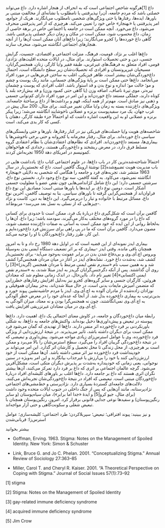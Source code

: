  داغ [1]هرگونه شاخص اجتماعی است که به انحراف از هنجار اشاره دارد. داغ می‌تواند خصلتی باشد که مردم جامعه، آن‌را نپذیرفتنی یا نامطلوب یا نشانه‌ای از مخالفتِ مبتنی بر باورها، ایده‌ها، رفتارها یا حتی ویژگی‌های شخصی نامطلوب می‌انگارند. هریک از جوامع، امر پذیرفتنی یا «بهنجار» خاص خود را تعیین می‌کند. هرچیزی که از امر پذیرفتنی منحرف می‌شود، داغ می‌خورد. آنچه ممکن است در جامعه یا اجتماعی خاص در برهة خاصی از زمان، داغ محسوب شود، ممکن است در مکان و زمان دیگر خصلتی پذیرفتنی باشد. گاهی داغ خورده‌ها را کجرو می‌انگارند؛ زیرا داغ‌های آنان ممکن است آن‌ها را از آنچه هنجارهای اجتماعی انگاشته می‌شود، منحرف سازند.

داغ‌ها اغلب بر نژاد، قومیت، فرهنگ، منزلت اجتماعی و اقتصادی، جنسیت، گرایش جنسی، دین و حتی تحصیلات استوارند. برای مثال، در ایالات متحده اقلیت‌های نژادی/قومی، افراد متعلق به فرهنگ‌های غیرغربی، طبقة فقیر و/یا کارگر، زنان، همجنس‌گرایان، مسیحیان غیرپروتستان و افرادی که تحصیلات‌شان زیر سطح دانشگاه است، احتمال داغ‌خوردگی‌شان بیشتر است. ظاهر فیزیکی، اغلب به ساختن فرض‌هایی در مورد افراد می‌انجامد. داغ‌ها حتی ممکن است بر پایۀ ویژگی‌های جسمانی، مانند رنگ پوست و چشم و مو؛ حالت مو؛ اندازه و نوع بدن و قد استوار باشد. اغلب افرادی که پوست و چشمان تیره‌تر، موی تیرۀ ناصاف، اضافه وزن (یا گاهی حتی کمبود وزن) و قد بیش‌ازحد بلند یا کوتاه دارند، جملگی مستعد داغ خوردن‌اند و این امر در مورد افراد دارای کم‌توانی جسمی و ذهنی نیز صادق است. مهم‌تر از همه اینکه، فهم و برداشت‌ها از داغ برساختۀ جامعه‌اند. ویژگی‌های داغ‌زننده بسته به زمان و/یا مکان تغییر می‌کنند. برای مثال، 200 سال پیش در غرب جهان، یک مرد سفیدپوست برنزه و عضلانی ناخوشایند انگاشته می‌شد؛ زیرا پیکر برنزه و عضلانی او به این واقعیت اشاره داشت که او احتمالاً جزء طبقة کارگر، دهقان یا کسی که کار یدی می‌کند، است.

شاخصه‌های هویت و/یا خصلت‌های فیزیکی نیز در کنار رفتارها، باورها و حتی وابستگی‌های سیاسی داغ خورده‌اند. برای مثال، رفتار مجرمانه یا کجروانه و حتی برخی ناخوشی‌ها یا بیماری‌ها، مستعد داغ‌خوردن‌اند. افرادی که نظام‌های اعتقادی‌شان با نظام اعتقادی گروه مسلط فرق دارد، در معرض ریشخند و داغ‌خوردگی‌ هستند، رخدادی که هواخواهان کمونیسم در امریکای دهة 1950 تجربه‌اش کردند.

 احتمالاً شناخته‌شده‌ترین کار در باب داغ‌ها، در علوم اجتماعی کتاب داغ: یادداشت هایی در باب مدیریت هویت تضییع‌شده[2] نوشتۀ اروینگ گافمن است. داغ که نخستین‌بار در سال 1963 منتشر شد، تجربه‌های فرد و جامعه را هنگامی که شخصی به دلایلی «بهنجار» انگاشته نمی‌شود، می‌کاود. به گفتة گافمن، سه نوع داغ وجود دارد. نخستین نوع داغ، سرشتی جسمی دارد؛ این داغ شامل کژاندامی‌هایی چون نقص عضو یا معلولیت جسمی آشکار است. دومین نوع داغ، بر ایده‌ها یا باورها مبتنی است؛ مصادیق این نوع داغ فراوان‌اند از همجنس‌گرایی گرفته تا باورهای سیاسی. بنا به توصیف گافمن، آخرین نوع داغ، مسائل مرتبط با خانواده و تبار را دربرمی‌گیرد. این داغ‌ها به دین، کاست و نژاد -چیزهایی که از نسلی به نسل بعد می‌رسد- مربوط‌اند.

 گافمن برآن است که شکل‌گیری داغ‌ دربارۀ یک فرد، ممکن است تا حدودی برای کسانی که داغ را در مورد گروه‌های مختلف به‌کار می‌گیرند، سودمند باشد؛ زیرا داغ، آن‌ها را به‌لحاظ روانی از این ایده که خود ممکن است به آسانی به صفات داغ‌زننده متصف شوند، مصون می‌دارد. گافمن برآن است که ما در پی راهی برای سرزنش فرد داغ‌خورده‌ایم و این کار، طرز رفتار داغ‌نخوردگان با او را توجیه می‌کند. 

بیماری ایدز نمونه‌ای از این قضیه است که در اوایل دهة 1980 رخ داد و تا به امروز همچنان باقی مانده. وقتی ایدز -بیماری که بر اثر تضعیف دستگاه ایمنی بدن به‌وسیلۀ ویروس اچ.آی.وی و بی‌دفاع شدن بدن در برابر عفونت به‌وجود می‌آید- برای نخستین‌بار کشف شد، به‌شدت داغ خورد. نشانه‌های ایدز در آغاز در میان مردان همجنس‌گرا کشف شد و به همین سبب نام «سندرم نقص ایمنی مرتبط با مردان همجنس‌ (گریدز)»[3] را روی آن گذاشتند. پس از آنکه دگرجنس‌گرایان گریدز به ایدز مبتلا شدند، به «سندرم نقص ایمنی اکتسابی»[4] تغییر نام داد. بااین‌حال، در اندک زمانی معلوم شد که معتادان هروئین، کارگران جنسی و سایر گروه‌های کجرو نیز به‌دلیل افزایش رفتارهای خطرزایی که متضمن آمیزش مایعات بدنی است، در حال مبتلا شدن‌اند، به‌جز بیماران هموفیلی‌ و نوزادان زاده‌شده از مادران آلوده به اچ.آی.وی. ایدز با مردم حاشیه‌نشین پیوند خورد و بدین‌ترتیب به بیماری داغ‌خورده بدل شد. از آنجا که عده‌ای خود را در معرض خطر آلودگی به اچ.آی.وی نمی‌انگاشتند، چون نه همجنس‌گرا بودن و نه معتاد، میزان آلودگی به اچ.آی.وی در میان معتادان غیرتزریقی افزایش یافت.

 رابطة میان داغ‌خوردگان و جامعه، در کاوش معنای احتمالی یک داغ، اهمیت دارد. داغ‌ها پیوسته در تبعیض و پیش‌داوری‌ها دخیل بوده‌اند. واکنش‌های جامعه به داغ‌ها، به شکلی باورنکردنی بر فرد داغ‌خورده اثر منفی دارند. داغ‌ها از تهدیدی که گمان می‌شود فرد ممکن است برای دیگران داشته باشد، تأثیر می‌پذیرند. در نتیجۀ ارزش‌زدایی از ویژگی فرد داغ‌خورده، وی با عوامل استرس‌زای زیادی مواجه می‌شود. پیش‌داوری و تبعیضی که در نتیجة داغ‌خوردگی گریبان افراد را می‌گیرد، سطح استرس‌شان را بالا می‌برد و ممکن است بر هرچیزی، از محل زندگی تا محل تحصیل و کارشان اثر گذارد. این امر می‌تواند بر خودپنداشت فرد داغ‌خورده نیز اثر منفی داشته باشد. آن‌ها ممکن است از خود ارزش‌زدایی کنند یا خود را بی‌ارزش یا غیرجذاب بیانگارند و این امر به‌ویژه در سنین نوجوانی، یعنی زمانی که خودپنداره به‌شدت بر پذیرش دیگران متکی است، مشکل‌آفرین می‌شود. گرچه عالمان اجتماعی بر اثری که داغ بر فرد دارد تمرکز می‌کنند، آن‌ها بیشتر نگران اثری هستند که داغ بر جامعه دارد. داغ‌ها اغلب بر باورهای کلیشه‌ای افراد دربارۀ داغ‌خوردگان مبتنی است. تبعیضی که افراد در نتیجۀ داغ‌خوردگی‌شان تجربه‌اش می‌کنند، دلالت‌های جامعه‌ای گستردۀ بسیاری دارد. نژادپرستی و خط‌مشی‌های اجتماعی نژادپرستانه، مانند آن‌هایی که پس از جنگ داخلی در جنوب ایالات متحده وجود داشت (برای مثال، جیو کرو[5] و ایدۀ «جدا اما برابر»)، میان سیاه‌پوستان (و سایر رنگین‌پوستان) و سفیدها نوعی جدایی قانونی برقرار کرد. امروز، رنگین‌پوستان همچنان با تبعیض شغلی و سکونت‌گاهی و حتی آزار مواجه‌اند.

 و نیز ببینید: پیوند افتراقی؛ تبعیض؛ سپربلاکردن؛ طرد اجتماعی؛ کلیشه‌سازی؛ عوامل استرس‌زا؛ قربانی‌شدن

بیشتر بخوانید

- Goffman, Erving. 1963. Stigma: Notes on the Management of Spoiled Identity. New York: Simon & Schuster

- Link, Bruce G. and Jo C. Phelan. 2001. “Conceptualizing Stigma.” Annual Review of Sociology 27:363–85

- Miller, Carol T. and Cheryl R. Kaiser. 2001. “A Theoretical Perspective on Coping with Stigma.” Journal of Social Issues 57(1):73–92

 [1] stigma 

 [2] Stigma: Notes on the Management of Spoiled Identity

[3] gay-related immune deficiency syndrome

[4] acquired immune deficiency syndrome

 [5] Jim Crow

 

 

 

 
